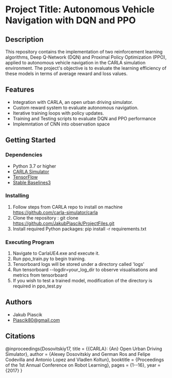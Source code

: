 # Project Title: Autonomous Vehicle Navigation with DQN and PPO

## Description
This repository contains the implementation of two reinforcement learning algorithms, Deep Q-Network (DQN) and Proximal Policy Optimization (PPO), applied to autonomous vehicle navigation in the CARLA simulation environment. The project's objective is to evaluate the learning efficiency of these models in terms of average reward and loss values.

## Features
- Integration with CARLA, an open urban driving simulator.
- Custom reward system to evaluate autonomous navigation.
- Iterative training loops with policy updates.
- Training and Testing scripts to evaluate DQN and PPO performance
- Implemntation of CNN into observation space

## Getting Started

### Dependencies
- Python 3.7 or higher
- [CARLA Simulator](https://github.com/carla-simulator/carla/releases)
- [TensorFlow](https://www.tensorflow.org/install)
- [Stable Baselines3](https://github.com/DLR-RM/stable-baselines3)

### Installing
1. Follow steps from CARLA repo to install on machine https://github.com/carla-simulator/carla
2. Clone the repository : git clone https://github.com/JakubPiascik/ProjectFiles.git
3. Install required Python packages: pip install -r requirements.txt

### Executing Program
1. Navigate to CarlaUE4.exe and execute it.
2. Run ppo_train.py to begin training.
3. Tensorboard logs will be stored under a directory called 'logs'
4. Run tensorboard --logdir=your_log_dir to observe visualisations and metrics from tensorboard
5. If you wish to test a trained model, modification of the directory is required in ppo_test.py

   
## Authors
- Jakub Piascik
- Piascik80@gmail.com

## Citations
@inproceedings{Dosovitskiy17,
  title = {{CARLA}: {An} Open Urban Driving Simulator},
  author = {Alexey Dosovitskiy and German Ros and Felipe Codevilla and Antonio Lopez and Vladlen Koltun},
  booktitle = {Proceedings of the 1st Annual Conference on Robot Learning},
  pages = {1--16},
  year = {2017}
}

